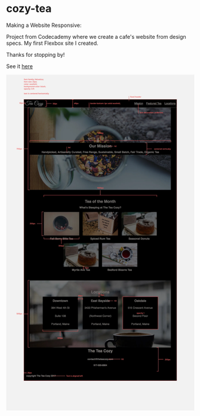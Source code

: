 # cozy-tea
Making a Website Responsive:

Project from Codecademy where we create a cafe's website from design specs. My first Flexbox site I created. 

Thanks for stopping by!

See it [here](https://vladik178.github.io/cozy-tea/)

![example](img-tea-cozy-redline.png)

